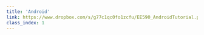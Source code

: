 ```yaml
---
title: 'Android'
link: https://www.dropbox.com/s/g77c1qc0fo1zcfu/EE590_AndroidTutorial.pptx?dl=0
class_index: 1
---
```

